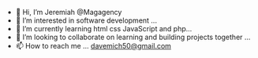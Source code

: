 - 👋 Hi, I’m Jeremiah @Magagency
- 👀 I’m interested in software development ...
- 🌱 I’m currently learning html css JavaScript and php...
- 💞️ I’m looking to collaborate on learning and building projects together 
 ...
- 📫 How to reach me ...
davemich50@gmail.com
<!---
Magagency/Magagency is a ✨ special ✨ repository because its `README.md` (this file) appears on your GitHub profile.
You can click the Preview link to take a look at your changes.
--->
